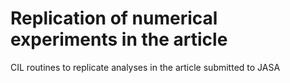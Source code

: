 # Replication of numerical experiments in the article
CIL routines to replicate analyses in the article submitted to JASA
